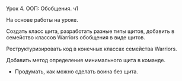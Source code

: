Урок 4. ООП: Обобщения. ч1

На основе работы на уроке.

Создать класс щита, разработать разные типы щитов, добавить в семейство классов Warriors обобщения в виде щитов. 

Реструктуризировать код в конечных классах семейства Warriors.

Добавить метод определения минимального щита в команде.

* Продумать, как можно сделать воина без щита.

